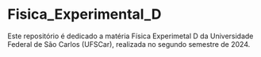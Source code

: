# Fisica_Experimental_D
Este repositório é dedicado a matéria Física Experimetal D da Universidade Federal de São Carlos (UFSCar), realizada no segundo semestre de 2024.
